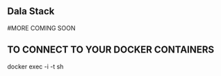 ## Dala Stack

#MORE COMING SOON


## TO CONNECT TO YOUR DOCKER CONTAINERS

docker exec -i -t <COINTAINERID> sh